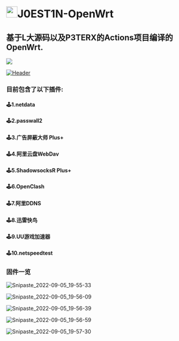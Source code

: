 # <img src="https://raw.githubusercontent.com/MartinHeinz/MartinHeinz/master/wave.gif" width="30px">J0EST1N-OpenWrt
## 基于L大源码以及P3TERX的Actions项目编译的OpenWrt.

![](https://img.shields.io/badge/XYD-2022.11.17--2019-green)

[![Header](https://upsangel.com/wp-content/uploads/2013/06/openwrt-logo1.png "Header")](https://github.com/J0EST1N/)


### 目前包含了以下插件:
#### 🕹1.netdata
#### 🕹2.passwall2
#### 🕹3.广告屏蔽大师 Plus+
#### 🕹4.阿里云盘WebDav
#### 🕹5.ShadowsocksR Plus+
#### 🕹6.OpenClash
#### 🕹7.阿里DDNS
#### 🕹8.迅雷快鸟
#### 🕹9.UU游戏加速器
#### 🕹10.netspeedtest

### 固件一览

![Snipaste_2022-09-05_19-55-33](https://user-images.githubusercontent.com/24572324/188443734-a91b67ab-c0af-42a2-bea5-c2ceb0b3ab41.png)

![Snipaste_2022-09-05_19-56-09](https://user-images.githubusercontent.com/24572324/188443753-67a2e65d-a887-48b7-a501-22fe98de7045.png)

![Snipaste_2022-09-05_19-56-39](https://user-images.githubusercontent.com/24572324/188443758-de8bd7e6-a774-40d7-8cd9-c4ccdea3d766.png)

![Snipaste_2022-09-05_19-56-59](https://user-images.githubusercontent.com/24572324/188443759-bcaf7bc4-f59d-49fb-8f07-54021319bf08.png)

![Snipaste_2022-09-05_19-57-30](https://user-images.githubusercontent.com/24572324/188443764-a72f62d5-e59d-459c-80d5-a56504a103fa.png)
